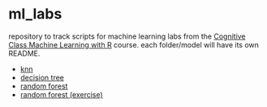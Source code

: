 # ml_labs

repository to track scripts for machine learning labs from the [Cognitive Class Machine Learning with R](https://cognitiveclass.ai/courses/machine-learning-r) course. each folder/model will have its own README.

- [knn](https://github.com/chadallison/ml_labs/tree/main/knn)
- [decision tree](https://github.com/chadallison/ml_labs/tree/main/decision%20tree)
- [random forest](https://github.com/chadallison/ml_labs/tree/main/random%20forest)
- [random forest (exercise)](https://github.com/chadallison/ml_labs/tree/main/rf%20exercise)

